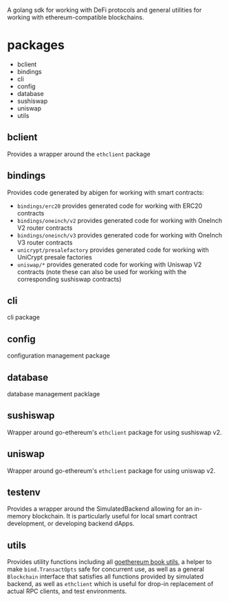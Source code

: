 A golang sdk for working with DeFi protocols and general utilities for working with ethereum-compatible blockchains.

# packages

* bclient
* bindings
* cli
* config
* database
* sushiswap
* uniswap
* utils


## bclient

Provides a wrapper around the `ethclient` package

## bindings

Provides code generated by abigen for working with smart contracts:

* `bindings/erc20` provides generated code for working with ERC20 contracts
* `bindings/oneinch/v2` provides generated code for working with OneInch V2 router contracts
* `bindings/oneinch/v3` provides generated code for working with OneInch V3 router contracts
* `unicrypt/presalefactory` provides generated code for working with UniCrypt presale factories
* `uniswap/*` provides generated code for working with Uniswap V2 contracts (note these can also be used for working with the corresponding sushiswap contracts)

## cli

cli package

## config

configuration management package

## database

database management packlage

## sushiswap

Wrapper around go-ethereum's `ethclient` package for using sushiswap v2.

## uniswap

Wrapper around go-ethereum's `ethclient` package for using uniswap v2. 

## testenv

Provides a wrapper around the SimulatedBackend allowing for an in-memory blockchain. It is particularly useful for local smart contract development, or developing backend dApps.

## utils

Provides utility functions including all [goethereum book utils](https://goethereumbook.org/en/util-go/), a helper to make `bind.TransactOpts` safe for concurrent use, as well as a general `Blockchain` interface that satisfies all functions provided by simulated backend, as well as `ethclient` which is useful for drop-in replacement of actual RPC clients, and test environments.
